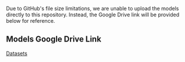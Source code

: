 Due to GitHub's file size limitations, we are unable to upload the models directly to this repository. Instead, the Google Drive link will be provided below for reference.


## Models Google Drive Link

[Datasets](https://drive.google.com/drive/u/0/folders/18mMu1oOSJ5BzNsMYqEVWh5ip2h-rl630)